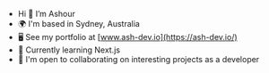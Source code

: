 - Hi 👋  I’m Ashour
- 🌍  I'm based in Sydney, Australia
- 🖥️  See my portfolio at [www.ash-dev.io](https://ash-dev.io/)
- 🧠  Currently learning Next.js
- 🤝  I'm open to collaborating on interesting projects as a developer

<!---
ash-js/ash-js is a ✨ special ✨ repository because its `README.md` (this file) appears on your GitHub profile.
You can click the Preview link to take a look at your changes.
--->
